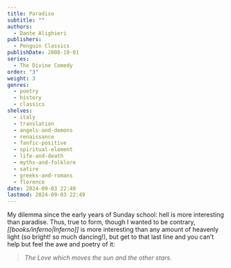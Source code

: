 ```yaml
---
title: Paradiso
subtitle: ""
authors:
  - Dante Alighieri
publishers:
  - Penguin Classics
publishDate: 2008-10-01
series:
  - The Divine Comedy
order: "3"
weight: 3
genres:
  - poetry
  - history
  - classics
shelves:
  - italy
  - translation
  - angels-and-demons
  - renaissance
  - fanfic-positive
  - spiritual-element
  - life-and-death
  - myths-and-folklore
  - satire
  - greeks-and-romans
  - florence
date: 2024-09-03 22:49
lastmod: 2024-09-03 22:49
---
```

My dilemma since the early years of Sunday school: hell is more interesting than paradise. Thus, true to form, though I wanted to be contrary, _[[books/inferno|Inferno]]_ is more interesting than any amount of heavenly light (so bright! so much dancing!), but get to that last line and you can’t help but feel the awe and poetry of it:  
  
> _The Love which moves the sun and the other stars._